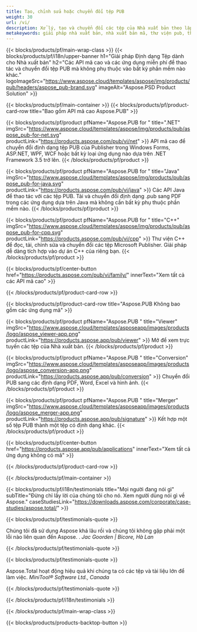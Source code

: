 ```yaml
---
title: Tạo, chỉnh sửa hoặc chuyển đổi tệp PUB
weight: 30
url: /vi/
description: Xử lý, tạo và chuyển đổi các tệp của Nhà xuất bản theo lập trình với các API mã cao. Tích hợp chức năng vào sản phẩm của bạn!
metakeywords: giải pháp nhà xuất bản, nhà xuất bản mã, thư viện pub, thư viện nhà xuất bản ms
---
```


{{< blocks/products/pf/main-wrap-class >}}
{{< blocks/products/pf/i18n/upper-banner h1="Giải pháp Định dạng Tệp dành cho Nhà xuất bản" h2="Các API mã cao và các ứng dụng miễn phí để thao tác và chuyển đổi tệp PUB mà không phụ thuộc vào bất kỳ phần mềm nào khác."  logoImageSrc="https://www.aspose.cloud/templates/aspose/img/products/pub/headers/aspose_pub-brand.svg" imageAlt="Aspose.PSD Product Solution" >}}

{{< blocks/products/pf/main-container >}}
{{< blocks/products/pf/product-card-row title="Bao gồm API mã cao Aspose.PUB" >}}

{{< blocks/products/pf/product pfName="Aspose.PUB for " title=".NET" imgSrc="https://www.aspose.cloud/templates/aspose/img/products/pub/aspose_pub-for-net.svg" productLink="https://products.aspose.com/pub/vi/net" >}}
API mã cao để chuyển đổi định dạng tệp PUB của Publisher trong Windows Forms, ASP.NET, WPF, WCF hoặc bất kỳ loại ứng dụng nào dựa trên .NET Framework 3.5 trở lên.
{{< /blocks/products/pf/product >}}

{{< blocks/products/pf/product pfName="Aspose.PUB for " title="Java" imgSrc="https://www.aspose.cloud/templates/aspose/img/products/pub/aspose_pub-for-java.svg" productLink="https://products.aspose.com/pub/vi/java" >}}
Các API Java để thao tác với các tệp PUB. Tải và chuyển đổi định dạng .pub sang PDF trong các ứng dụng dựa trên Java mà không cần bất kỳ phụ thuộc phần mềm nào.
{{< /blocks/products/pf/product >}}

{{< blocks/products/pf/product pfName="Aspose.PUB for " title="C++" imgSrc="https://www.aspose.cloud/templates/aspose/img/products/pub/aspose_pub-for-cpp.svg" productLink="https://products.aspose.com/pub/vi/cpp" >}}
Thư viện C++ để đọc, tải, chỉnh sửa và chuyển đổi các tệp Microsoft Publisher. Giải pháp dễ dàng tích hợp vào dự án C++ của riêng bạn.
{{< /blocks/products/pf/product >}}

{{< blocks/products/pf/center-button href="https://products.aspose.com/pub/vi/family/" innerText="Xem tất cả các API mã cao" >}}

{{< /blocks/products/pf/product-card-row >}}

{{< blocks/products/pf/product-card-row title="Aspose.PUB Không bao gồm các ứng dụng mã" >}}

{{< blocks/products/pf/product pfName="Aspose.PUB " title="Viewer" imgSrc="https://www.aspose.cloud/templates/asposeapp/images/products/logo/aspose_viewer-app.png" productLink="https://products.aspose.app/pub/viewer" >}} Mở để xem trực tuyến các tệp của Nhà xuất bản. {{< /blocks/products/pf/product >}}

{{< blocks/products/pf/product pfName="Aspose.PUB " title="Conversion" imgSrc="https://www.aspose.cloud/templates/asposeapp/images/products/logo/aspose_conversion-app.png" productLink="https://products.aspose.app/pub/conversion" >}} Chuyển đổi PUB sang các định dạng PDF, Word, Excel và hình ảnh. {{< /blocks/products/pf/product >}}

{{< blocks/products/pf/product pfName="Aspose.PUB " title="Merger" imgSrc="https://www.aspose.cloud/templates/asposeapp/images/products/logo/aspose_merger-app.png" productLink="https://products.aspose.app/pub/signature" >}} Kết hợp một số tệp PUB thành một tệp có định dạng khác. {{< /blocks/products/pf/product >}}

{{< blocks/products/pf/center-button href="https://products.aspose.app/pub/applications" innerText="Xem tất cả ứng dụng không có mã" >}}

{{< /blocks/products/pf/product-card-row >}}

{{< /blocks/products/pf/main-container >}}

{{< blocks/products/pf/i18n/testimonials title="Mọi người đang nói gì" subTitle="Đừng chỉ lấy lời của chúng tôi cho nó. Xem người dùng nói gì về Aspose." caseStudiesLink="https://downloads.aspose.com/corporate/case-studies/aspose.total/" >}}

{{< blocks/products/pf/testimonials-quote >}}
<p class="first">
 Chúng tôi đã sử dụng Aspose khá lâu rồi và chúng tôi không gặp phải một lỗi nào liên quan đến Aspose. .
 <em>
  Jac Goorden | Bicore, Hà Lan
 </em>
</p>

{{< /blocks/products/pf/testimonials-quote >}}

{{< blocks/products/pf/testimonials-quote >}}
<p class="second">
 Aspose.Total hoạt động hiệu quả khi chúng ta có các tệp và tài liệu lớn để làm việc.
 <em>
  MiniTool® Software Ltd., Canada
 </em>
</p>

{{< /blocks/products/pf/testimonials-quote >}}

{{< /blocks/products/pf/i18n/testimonials >}}

{{< /blocks/products/pf/main-wrap-class >}}

{{< blocks/products/products-backtop-button >}}